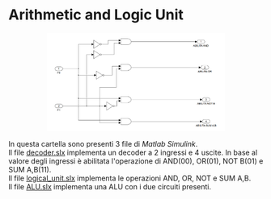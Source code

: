 # Arithmetic and Logic Unit

<div align="center">
  <img src="https://github.com/mariocuomo/minicorso-matlab/blob/main/imgs/decoder.png" width="70%">
</div>

In questa cartella sono presenti 3 file di <i>Matlab Simulink</i>.<br>
Il file [decoder.slx](https://github.com/mariocuomo/minicorso-matlab/blob/main/Boolean%20Logic%20and%20logic%20circuits/decoder.slx) implementa un decoder a 2 ingressi e 4 uscite. In base al valore degli ingressi è abilitata l'operazione di AND(00), OR(01), NOT B(01) e SUM A,B(11). <br>
Il file [logical_unit.slx](https://github.com/mariocuomo/minicorso-matlab/blob/main/Boolean%20Logic%20and%20logic%20circuits/logical_unit.slx) implementa le operazioni AND, OR, NOT e SUM A,B. <br>
Il file [ALU.slx](https://github.com/mariocuomo/minicorso-matlab/blob/main/Boolean%20Logic%20and%20logic%20circuits/ALU.slx) implementa una ALU con i due circuiti presenti.
